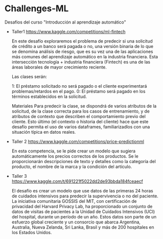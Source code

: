 # Challenges-ML
Desafios del curso "Introducción al aprendizaje automático"

* Taller1 https://www.kaggle.com/competitions/ml-fintech

    En este desafío exploraremos el problema de predecir si una solicitud de crédito a un banco será pagada o no, una versión binaria de lo que se denomina análisis de riesgo, que es su vez una de las aplicaciones más comunes del aprendizaje automático en la industria financiera. Esta intersección tecnología + industria financiera (Fintech) es una de las áreas laborales de mayor crecimiento reciente.

    Las clases serán:

    1: El préstamo solicitado no será pagado o el cliente experimentará problemas/retardos en el pago.
    0: El préstamo será pagado en los términos establecidos en la solicitud.

    Materiales
    Para predecir la clase, se dispondrá de varios atributos de la solicitud, de la clase correcta para los casos de entrenamiento, y de atributos de contexto que describen el comportamiento previo del cliente. Esto último (el contexto o historia del cliente) hace que este desafío permita el uso de varios dataframes, familiarizadlos con una situación típica en datos reales.

* Taller 2 https://www.kaggle.com/competitions/price-predictionml

    En esta competencia, se le pide crear un modelo que sugiera automáticamente los precios correctos de los productos. Se le proporcionarán descripciones de texto y detalles como la categoría del producto, el nombre de la marca y la condición del artículo.

* Taller 3 https://www.kaggle.com/t/691221f5022dd2de93bbda184fceaecf

    El desafío es crear un modelo que use datos de las primeras 24 horas de cuidados intensivos para predecir la supervivencia o no del paciente. La iniciativa comunitaria GOSSIS del MIT, con certificación de privacidad del Harvard Privacy Lab, ha proporcionado un conjunto de datos de visitas de pacientes a la Unidad de Cuidados Intensivos (UCI) del hospital, durante un período de un año. Estos datos son parte de un esfuerzo global creciente y un consorcio que abarca Argentina, Australia, Nueva Zelanda, Sri Lanka, Brasil y más de 200 hospitales en los Estados Unidos.   
